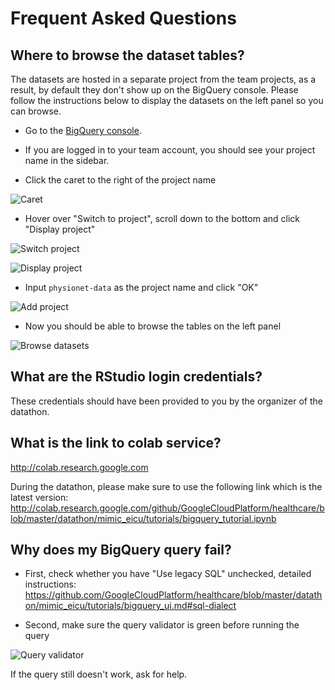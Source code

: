 # Frequent Asked Questions

## Where to browse the dataset tables?

The datasets are hosted in a separate project from the team projects, as a
result, by default they don't show up on the BigQuery console. Please follow the
instructions below to display the datasets on the left panel so you can browse.

*   Go to the [BigQuery console](https://bigquery.cloud.google.com/welcome).

*   If you are logged in to your team account, you should see your project name
    in the sidebar.

*   Click the caret to the right of the project name

![Caret](tutorials/images/caret.png)

*   Hover over "Switch to project", scroll down to the bottom and click "Display
    project"

![Switch project](tutorials/images/switch_project.png)

![Display project](tutorials/images/display_project.png)

*   Input `physionet-data` as the project name and click "OK"

![Add project](tutorials/images/add_project.png)

*   Now you should be able to browse the tables on the left panel

![Browse datasets](tutorials/images/datasets.png)

## What are the RStudio login credentials?

These credentials should have been provided to you by the organizer of the
datathon.

## What is the link to colab service?

http://colab.research.google.com

During the datathon, please make sure to use the following link which is the
latest version:
http://colab.research.google.com/github/GoogleCloudPlatform/healthcare/blob/master/datathon/mimic_eicu/tutorials/bigquery_tutorial.ipynb

## Why does my BigQuery query fail?

*   First, check whether you have "Use legacy SQL" unchecked, detailed
    instructions:
    https://github.com/GoogleCloudPlatform/healthcare/blob/master/datathon/mimic_eicu/tutorials/bigquery_ui.md#sql-dialect

*   Second, make sure the query validator is green before running the query

![Query validator](tutorials/images/query_validator.png)

If the query still doesn't work, ask for help.
